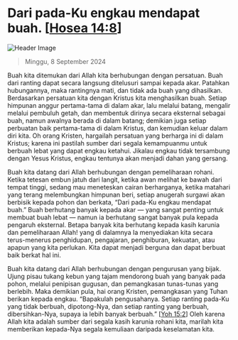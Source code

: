 
# Dari pada-Ku engkau mendapat buah. [[Hosea 14:8](http://alkitab.sabda.org/?Hosea%2014:8)]

![Header Image](https://alkitab.app/slice/sunrise.jpg)

> Minggu, 8 September 2024

Buah kita ditemukan dari Allah kita berhubungan dengan persatuan. Buah dari ranting dapat secara langsung ditelusuri sampai kepada akar. Patahkan hubungannya, maka rantingnya mati, dan tidak ada buah yang dihasilkan. Berdasarkan persatuan kita dengan Kristus kita menghasilkan buah. Setiap himpunan anggur pertama-tama di dalam akar, lalu melalui batang, mengalir melalui pembuluh getah, dan membentuk dirinya secara eksternal sebagai buah, namun awalnya berada di dalam batang; demikian juga setiap perbuatan baik pertama-tama di dalam Kristus, dan kemudian keluar dalam diri kita. Oh orang Kristen, hargailah persatuan yang berharga ini di dalam Kristus; karena ini pastilah sumber dari segala kemampuanmu untuk berbuah lebat yang dapat engkau ketahui. Jikalau engkau tidak tersambung dengan Yesus Kristus, engkau tentunya akan menjadi dahan yang gersang.

Buah kita datang dari Allah berhubungan dengan pemeliharaan rohani. Ketika tetesan embun jatuh dari langit, ketika awan melihat ke bawah dari tempat tinggi, sedang mau meneteskan cairan berharganya, ketika matahari yang terang melembungkan himpunan beri, setiap anugerah surgawi akan berbisik kepada pohon dan berkata, “Dari pada-Ku engkau mendapat buah.” Buah berhutang banyak kepada akar — yang sangat penting untuk membuat buah lebat — namun ia berhutang sangat banyak pula kepada pengaruh eksternal. Betapa banyak kita berhutang kepada kasih karunia dan pemeliharaan Allah! yang di dalamnya Ia menyediakan kita secara terus-menerus penghidupan, pengajaran, penghiburan, kekuatan, atau apapun yang kita perlukan. Kita dapat menjadi berguna dan dapat berbuat baik berkat hal ini.

Buah kita datang dari Allah berhubungan dengan pengurusan yang bijak. Ujung pisau tukang kebun yang tajam mendorong buah yang banyak pada pohon, melalui penipisan gugusan, dan pemangkasan tunas-tunas yang berlebih. Maka demikian pula, hai orang Kristen, pemangkasan yang Tuhan berikan kepada engkau. “Bapakulah pengusahanya. Setiap ranting pada-Ku yang tidak berbuah, dipotong-Nya, dan setiap ranting yang berbuah, dibersihkan-Nya, supaya ia lebih banyak berbuah.” [[Yoh 15:2](http://alkitab.sabda.org/?Yoh%2015:2)] Oleh karena Allah kita adalah sumber dari segala kasih karunia rohani kita, marilah kita memberikan kepada-Nya segala kemuliaan daripada keselamatan kita.
    